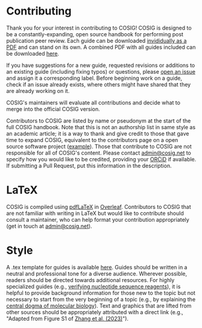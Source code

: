 # Contributing

Thank you for your interest in contributing to COSIG! COSIG is designed to be a constantly-expanding, open source handbook for performing post publication peer review. Each guide can be downloaded [invididually as a PDF](https://osf.io/2kdez/files/osfstorage) and can stand on its own. A combined PDF with all guides included can be downloaded [here](https://osf.io/ynb8j).

If you have suggestions for a new guide, requested revisions or additions to an existing guide (including fixing typos) or questions, please [open an issue](https://github.com/reeserich/cosig/issues) and assign it a corresponding label. Before beginning work on a guide, check if an issue already exists, where others might have shared that they are already working on it.

COSIG's maintainers will evaluate all contributions and decide what to merge into the official COSIG version.

Contributors to COSIG are listed by name or pseudonym at the start of the full COSIG handbook. Note that this is not an authorship list in same style as an academic article; it is a way to thank and give credit to those that gave time to expand COSIG, equivalent to the contributors page on a open source software project ([example](https://github.com/rails/rails/graphs/contributors)). Those that contribute to COSIG are not responsible for all of COSIG's content. Please contact admin@cosig.net to specify how you would like to be credited, providing your [ORCiD](https://orcid.org/) if available. If submitting a Pull Request, put this information in the description.

# LaTeX

COSIG is compiled using [pdfLaTeX](https://www.math.rug.nl/~trentelman/jacob/pdflatex/pdflatex.html) in [Overleaf](https://www.overleaf.com/). Contributors to COSIG that are not familiar with writing in LaTeX but would like to contribute should consult a maintainer, who can help format your contribution appropriately (get in touch at admin@cosig.net).

# Style

A .tex template for guides is available [here](https://github.com/reeserich/cosig/blob/main/tex/template.tex). Guides should be written in a neutral and professional tone for a diverse audience. Wherever possible, readers should be directed towards additional resources. For highly specialized guides (e.g., [verifying nucleotide sequence reagents](https://osf.io/2egvz)), it is helpful to provide background information for those new to the topic but not necessary to start from the very beginning of a topic (e.g., by explaining the [central dogma of molecular biology](https://en.wikipedia.org/wiki/Central_dogma_of_molecular_biology)). Text and graphics that are lifted from other sources should be appropriately attributed with a direct link (e.g., "Adapted from Figure S1 of [Zhang et al. (2023)](https://doi.org/10.1073/pnas.2302491120)").


